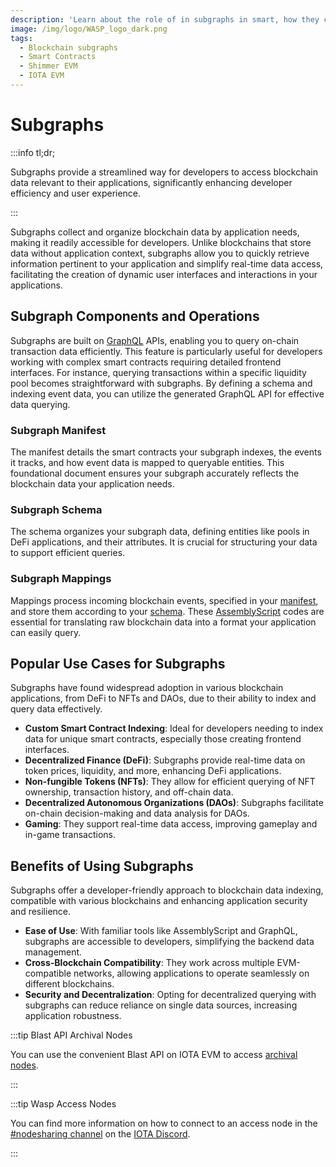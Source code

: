 ```yaml
---
description: 'Learn about the role of in subgraphs in smart, how they can provide indexed blockchain data to your smart contracts.'
image: /img/logo/WASP_logo_dark.png
tags:
  - Blockchain subgraphs
  - Smart Contracts
  - Shimmer EVM
  - IOTA EVM 
---
```


# Subgraphs

:::info tl;dr;

Subgraphs provide a streamlined way for developers to access blockchain data relevant to their applications,
significantly enhancing developer efficiency and user experience.

:::

Subgraphs collect and organize blockchain data by application needs, making it readily accessible for developers. Unlike
blockchains that store data without application context, subgraphs allow you to quickly retrieve information pertinent
to your application and simplify real-time data access, facilitating the creation of
dynamic user interfaces and interactions in your applications.

## Subgraph Components and Operations

Subgraphs are built on [GraphQL](https://graphql.org/) APIs, enabling you to query on-chain transaction data
efficiently.
This feature is particularly useful for developers working with complex smart contracts requiring detailed frontend
interfaces. For instance, querying transactions within a specific liquidity pool becomes straightforward with subgraphs.
By defining a schema and indexing event data, you can utilize the generated GraphQL API for effective data querying.

### Subgraph Manifest

The manifest details the smart contracts your subgraph indexes, the events it tracks, and how event data is mapped to
queryable entities. This foundational document ensures your subgraph accurately reflects the blockchain data your
application needs.

### Subgraph Schema

The schema organizes your subgraph data, defining entities like pools in DeFi applications, and their attributes. It is
crucial for structuring your data to support efficient queries.

### Subgraph Mappings

Mappings process incoming blockchain events, specified in your [manifest](#subgraph-manifest), and store them
according to your [schema](#subgraph-schema).
These [AssemblyScript](https://www.assemblyscript.org/) codes are essential for translating raw blockchain data into a
format your application can easily query.

## Popular Use Cases for Subgraphs

Subgraphs have found widespread adoption in various blockchain applications, from DeFi to NFTs and DAOs, due to their
ability to index and query data effectively.

* **Custom Smart Contract Indexing**: Ideal for developers needing to index data for unique smart contracts, especially
  those creating frontend interfaces.
* **Decentralized Finance (DeFi)**: Subgraphs provide real-time data on token prices, liquidity, and more, enhancing
  DeFi
  applications.
* **Non-fungible Tokens (NFTs)**: They allow for efficient querying of NFT ownership, transaction history, and off-chain
  data.
* **Decentralized Autonomous Organizations (DAOs)**: Subgraphs facilitate on-chain decision-making and data analysis for
  DAOs.
* **Gaming**: They support real-time data access, improving gameplay and in-game transactions.

## Benefits of Using Subgraphs

Subgraphs offer a developer-friendly approach to blockchain data indexing, compatible with various blockchains and
enhancing application security and resilience.

* **Ease of Use**: With familiar tools like AssemblyScript and GraphQL, subgraphs are accessible to developers,
  simplifying
  the backend data management.
* **Cross-Blockchain Compatibility**: They work across multiple EVM-compatible networks, allowing applications to
  operate
  seamlessly on different blockchains.
* **Security and Decentralization**: Opting for decentralized querying with subgraphs can reduce reliance on single data
  sources, increasing application robustness.

:::tip Blast API Archival Nodes

You can use the convenient Blast API on IOTA EVM to access [archival nodes](blastAPI.md#archival-nodes).

:::

:::tip Wasp Access Nodes

You can find more information on how to connect to an access node in the
[#nodesharing channel](https://discordapp.com/channels/397872799483428865/398600007378272256) on the [IOTA Discord](https://discord.iota.org/).

:::